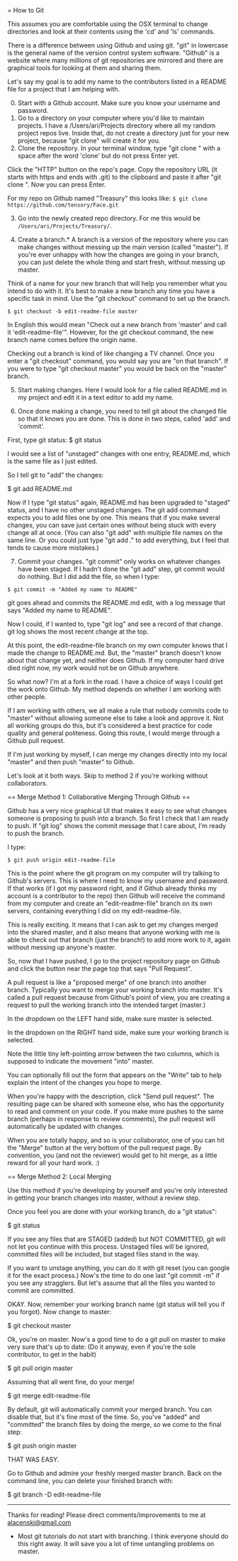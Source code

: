 = How to Git

This assumes you are comfortable using the OSX terminal to change directories and look at their contents using the 'cd' and 'ls' commands.

There is a difference between using Github and using git. "git" in lowercase is the general name of the version control system software. "Github" is a website where many millions of git repositories are mirrored and there are graphical tools for looking at them and sharing them. 

Let's say my goal is to add my name to the contributors listed in a README file for a  project that I am helping with. 

0. Start with a Github account. Make sure you know your username and password.
1. Go to a directory on your computer where you'd like to maintain projects. I have a /Users/ari/Projects directory where all my random project repos live. Inside that, do not create a directory just for your new project, because "git clone" will create it for you.
2. Clone the repository. In your terminal window, type "git clone " with a space after the word 'clone' but do not press Enter yet. 

Click the "HTTP" button on the repo's page. Copy the repository URL (it starts with https and ends with .git) to the clipboard and paste it after "git clone ". Now you can press Enter.

For my repo on Github named "Treasury" this looks like:
`$ git clone https://github.com/tensory/Face.git`

3. Go into the newly created repo directory. For me this would be `/Users/ari/Projects/Treasury/`.

4. Create a branch.* A branch is a version of the repository where you can make changes without messing up the main version (called "master"). If you're ever unhappy with how the changes are going in your branch, you can just delete the whole thing and start fresh, without messing up master.

Think of a name for your new branch that will help you remember what you intend to do with it. It's best to make a new branch any time you have a specific task in mind. Use the "git checkout" command to set up the branch.

`$ git checkout -b edit-readme-file master`

In English this would mean "Check out a new branch from 'master' and call it 'edit-readme-file'". However, for the git checkout command, the new branch name comes before the origin name.

Checking out a branch is kind of like changing a TV channel. Once you enter a "git checkout" command, you would say you are "on that branch". If you were to type "git checkout master" you would be back on the "master" branch.

5. Start making changes. Here I would look for a file called README.md in my project and edit it in a text editor to add my name. 

6. Once done making a change, you need to tell git about the changed file so that it knows you are done. This is done in two steps, called 'add' and 'commit'.

First, type git status:
$ git status

I would see a list of "unstaged" changes with one entry, README.md, which is the same file as I just edited.

So I tell git to "add" the changes:

$ git add README.md

Now if I type "git status" again, README.md has been upgraded to "staged" status, and I have no other unstaged changes. The git add command expects you to add files one by one. This means that if you make several changes, you can save just certain ones without being stuck with every change all at once. (You can also "git add" with multiple file names on the same line. Or you could just type "git add ." to add everything, but I feel that tends to cause more mistakes.)

7. Commit your changes. "git commit" only works on whatever changes have been staged. If I hadn't done the "git add" step, git commit would do nothing. But I did add the file, so when I type:

`$ git commit -m "Added my name to README"`

git goes ahead and commits the README.md edit, with a log message that says "Added my name to README". 

Now I could, if I wanted to, type "git log" and see a record of that change. git log  shows the most recent change at the top.

At this point, the edit-readme-file branch on my own computer knows that I made the change to README.md. But, the "master" branch doesn't know about that change yet, and neither does Github. If my computer hard drive died right now, my work would not be on Github anywhere.

So what now? I'm at a fork in the road. I have a choice of ways I could get the work onto Github. My method depends on whether I am working with other people.

If I am working with others, we all make a rule that nobody commits code to "master" without allowing someone else to take a look and approve it. Not all working groups do this, but it's considered a best practice for code quality and general politeness. Going this route, I would merge through a Github pull request. 

If I'm just working by myself, I can merge my changes directly into my local "master" and then push "master" to Github.

Let's look at it both ways. Skip to method 2 if you're working without collaborators.

== Merge Method 1: Collaborative Merging Through Github ==

Github has a very nice graphical UI that makes it easy to see what changes someone is proposing to push into a branch.  So first I check that I am ready to push. If "git log" shows the commit message that I care about, I'm ready to push the branch.

I type:

`$ git push origin edit-readme-file`

This is the point where the git program on my computer will try talking to Github's servers. This is where I need to know my username and password. If that works (if I got my password right, and if Github already thinks my account is a contributor to the repo) then Github will receive the command from my computer and create an "edit-readme-file" branch on its own servers, containing everything I did on my edit-readme-file.

This is really exciting. It means that I can ask to get my changes merged into the shared master, and it also means that anyone working with me is able to check out that branch (just the branch!) to add more work to it, again without messing up anyone's master.

So, now that I have pushed, I go to the project repository page on Github and click the button near the page top that says "Pull Request".

A pull request is like a "proposed merge" of one branch into another branch. Typically you want to merge your working branch into master. It's called a pull request because from Github's point of view, you are creating a request to pull the working branch into the intended target (master.)  

In the dropdown on the LEFT hand side, make sure master is selected. 

In the dropdown on the RIGHT hand side, make sure your working branch is selected.

Note the little tiny left-pointing arrow between the two columns, which is supposed to indicate the movement "into" master.

You can optionally fill out the form that appears on the "Write" tab to help explain the intent of the changes you hope to merge. 

When you're happy with the description, click "Send pull request". The resulting page can be shared with someone else, who has the opportunity to read and comment on your code. If you make more pushes to the same branch (perhaps in response to review comments), the pull request will automatically be updated with changes.

When you are totally happy, and so is your collaborator, one of you can hit the "Merge" button at the very bottom of the pull request page. By convention, you (and not the reviewer) would get to hit merge, as a little reward for all your hard work. :) 


== Merge Method 2: Local Merging

Use this method if you're developing by yourself and you're only interested in getting your branch changes into master, without a review step.

Once you feel you are done with your working branch, do a "git status":

$ git status

If you see any files that are STAGED (added) but NOT COMMITTED, git will not let you continue with this process. Unstaged files will be ignored, committed files will be included, but staged files stand in the way.

If you want to unstage anything, you can do it with git reset (you can google it for the exact process.) Now's the time to do one last "git commit -m" if you see any stragglers. But let's assume that all the files you wanted to commit are committed.

OKAY. Now, remember your working branch name (git status will tell you if you forgot). Now change to master:

$ git checkout master

Ok, you're on master. Now's a good time to do a git pull on master to make very sure that's up to date: (Do it anyway, even if you're the sole contributor, to get in the habit)

$ git pull origin master

Assuming that all went fine, do your merge!

$ git merge edit-readme-file
 
By default, git will automatically commit your merged branch. You can disable that, but it's fine most of the time. So, you've "added" and "committed" the branch files by doing the merge, so we come to the final step:

$ git push origin master

THAT WAS EASY.

Go to Github and admire your freshly merged master branch. Back on the command line, you can delete your finished branch with:

$ git branch -D edit-readme-file

---

Thanks for reading! Please direct comments/improvements to me at alacenski@gmail.com


* Most git tutorials do not start with branching. I think everyone should do this right away. It will save you a lot of time untangling problems on master.


